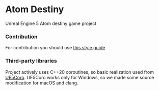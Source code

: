# Atom Destiny
Unreal Engine 5 Atom destiny game project

### Contribution

For contribution you should use [this style guide](https://github.com/AtomDestiny/AtomDestiny/blob/main/CodingStyle.md)

### Third-party libraries

Project actively uses C++20 coroutines, so basic realization used from [UE5Coro](https://github.com/landelare/ue5coro). UE5Coro works only for Windows, so we made some source modification for macOS and clang.